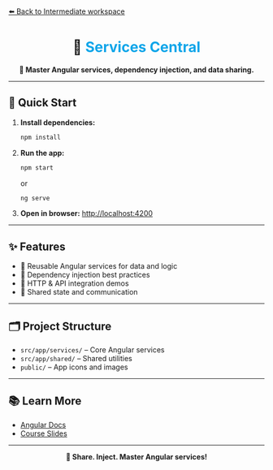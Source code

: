[⬅️ Back to Intermediate workspace](../README.md)

<h1 align="center">🔗 <span style="color:#0EA5E9">Services Central</span></h1>

<p align="center">
  <b>🔗 Master Angular services, dependency injection, and data sharing.</b>
</p>

---

## 🚀 Quick Start

1. **Install dependencies:**
   ```sh
   npm install
   ```
2. **Run the app:**
   ```sh
   npm start
   ```
   or
   ```sh
   ng serve
   ```
3. **Open in browser:**
   [http://localhost:4200](http://localhost:4200)

---

## ✨ Features

- 🔗 Reusable Angular services for data and logic
- 🔄 Dependency injection best practices
- 📡 HTTP & API integration demos
- 🧩 Shared state and communication

---

## 🗂️ Project Structure

- `src/app/services/` – Core Angular services
- `src/app/shared/` – Shared utilities
- `public/` – App icons and images

---

## 📚 Learn More

- [Angular Docs](https://angular.io/)
- [Course Slides](../../other-resources/angular-course-slides.pdf)

---

<p align="center">
  <b>🔗 Share. Inject. Master Angular services!</b>
</p>
